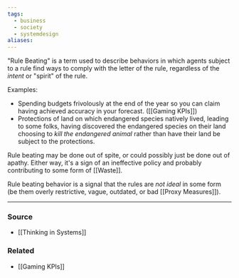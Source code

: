 ```yaml
---
tags:
  - business
  - society
  - systemdesign
aliases:
---
```

"Rule Beating" is a term used to describe behaviors in which agents subject to a rule find ways to comply with the letter of the rule, regardless of the *intent* or "spirit" of the rule. 

Examples:
- Spending budgets frivolously at the end of the year so you can claim having achieved accuracy in your forecast. ([[Gaming KPIs]])
- Protections of land on which endangered species natively lived, leading to some folks, having discovered the endangered species on their land choosing to *kill the endangered animal* rather than have their land be subject to the protections.

Rule beating may be done out of spite, or could possibly just be done out of apathy. Either way, it's a sign of an ineffective policy and probably contributing to some form of [[Waste]]. 

Rule beating behavior is a signal that the rules are *not ideal* in some form (be them overly restrictive, vague, outdated, or bad [[Proxy Measures]]). 

---
### Source
- [[Thinking in Systems]]

### Related
- [[Gaming KPIs]]